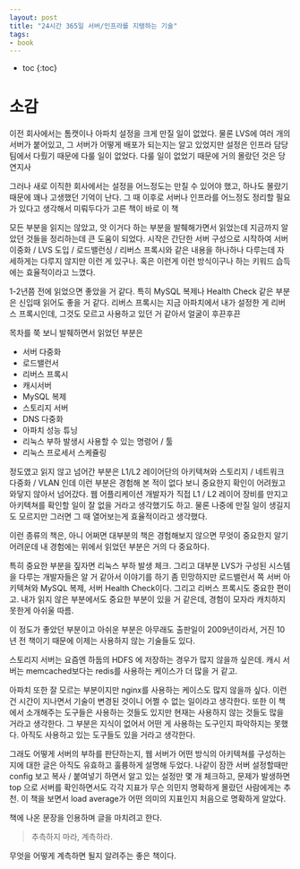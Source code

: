 ```yaml
---
layout: post
title: "24시간 365일 서버/인프라를 지탱하는 기술"
tags:
- book
---
```


* toc
{:toc}

# 소감
이전 회사에서는 톰캣이나 아파치 설정을 크게 만질 일이 없었다. 물론 LVS에 여러 개의 서버가 붙어있고, 그 서버가 어떻게 배포가 되는지는 알고 있었지만 설정은 인프라 담당 팀에서 다뤘기 때문에 다룰 일이 없었다. 다룰 일이 없었기 때문에 거의 몰랐던 것은 당연지사

그러나 새로 이직한 회사에서는 설정을 어느정도는 만질 수 있어야 했고, 하나도 몰랐기 때문에 꽤나 고생했던 기억이 난다. 그 때 이후로 서버나 인프라를 어느정도 정리할 필요가 있다고 생각해서 미뤄두다가 고른 책이 바로 이 책

모든 부분을 읽지는 않았고, 앗 이거다 하는 부분을 발췌해가면서 읽었는데 지금까지 알았던 것들을 정리하는데 큰 도움이 되었다. 시작은 간단한 서버 구성으로 시작하여 서버 이중화 / LVS 도입 / 로드밸런싱 / 리버스 프록시와 같은 내용을 하나하나 다루는데 자세하게는 다루지 않지만 이런 게 있구나. 혹은 이런게 이런 방식이구나 하는 키워드 습득에는 효율적이라고 느꼈다.

1-2년쯤 전에 읽었으면 좋았을 거 같다. 특히 MySQL 복제나 Health Check 같은 부분은 신입때 읽어도 좋을 거 같다. 리버스 프록시는 지금 아파치에서 내가 설정한 게 리버스 프록시인데, 그것도 모르고 사용하고 있던 거 같아서 얼굴이 후끈후끈

목차를 쭉 보니 발췌하면서 읽었던 부분은 

- 서버 다중화 
- 로드밸런서
- 리버스 프록시
- 캐시서버
- MySQL 복제
- 스토리지 서버
- DNS 다중화
- 아파치 성능 튜닝
- 리눅스 부하 발생시 사용할 수 있는 명령어 / 툴
- 리눅스 프로세서 스케쥴링

정도였고 읽지 않고 넘어간 부분은 L1/L2 레이어단의 아키텍쳐와 스토리지 / 네트워크 다중화 / VLAN 인데 이런 부분은 경험해 본 적이 없다 보니 중요한지 확인이 어려웠고 와닿지 않아서 넘어갔다. 웹 어플리케이션 개발자가 직접 L1 / L2 레이어 장비를 만지고 아키텍쳐를 확인할 일이 잘 없을 거라고 생각했기도 하고. 물론 나중에 만질 일이 생길지도 모르지만 그러면 그 때 열어보는게 효율적이라고 생각했다.

이런 종류의 책은, 아니 어쩌면 대부분의 책은 경험해보지 않으면 무엇이 중요한지 알기 어려운데 내 경험에는 위에서 읽었던 부분은 거의 다 중요하다.

특히 중요한 부분을 짚자면 리눅스 부하 발생 체크. 그리고 대부분 LVS가 구성된 시스템을 다루는 개발자들은 알 거 같아서 이야기를 하기 좀 민망하지만 로드밸런서 쪽 서버 아키텍쳐와 MySQL 복제, 서버 Health Check이다. 그리고 리버스 프록시도 중요한 편이고. 내가 읽지 않은 부분에서도 중요한 부분이 있을 거 같은데, 경험이 모자라 캐치하지 못한게 아쉬울 따름.

이 정도가 좋았던 부분이고 아쉬운 부분은 아무래도 출판일이 2009년이라서, 거진 10년 전 책이기 때문에 이제는 사용하지 않는 기술들도 있다.

스토리지 서버는 요즘엔 하둡의 HDFS 에 저장하는 경우가 많지 않을까 싶은데. 캐시 서버는 memcached보다는 redis를 사용하는 케이스가 더 많을 거 같고.

아파치 또한 잘 모르는 부분이지만 nginx를 사용하는 케이스도 많지 않을까 싶다. 이런건 시간이 지나면서 기술이 변경된 것이니 어쩔 수 없는 일이라고 생각한다.
또한 이 책에서 소개해주는 도구들은 사용하는 것들도 있지만 현재는 사용하지 않는 것들도 많을 거라고 생각한다. 그 부분은 지식이 없어서 어떤 게 사용하는 도구인지 파악하지는 못했다. 아직도 사용하고 있는 도구들도 있을 거라고 생각한다.

그래도 어떻게 서버의 부하를 판단하는지, 웹 서버가 어떤 방식의 아키텍쳐를 구성하는지에 대한 글은 아직도 유효하고 훌륭하게 설명해 두었다. 나같이 잠깐 서버 설정할때만 config 보고 복사 / 붙여넣기 하면서 알고 있는 설정만 몇 개 체크하고, 문제가 발생하면 top 으로 서버를 확인하면서도 각각 지표가 무슨 의민지 명확하게 몰랐던 사람에게는 추천. 이 책을 보면서 load average가 어떤 의미의 지표인지 처음으로 명확하게 알았다.

책에 나온 문장을 인용하며 글을 마치려고 한다.

> 추측하지 마라, 계측하라.

무엇을 어떻게 계측하면 될지 알려주는 좋은 책이다.
